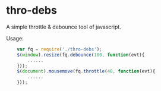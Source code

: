 # thro-debs

A simple throttle & debounce tool of javascript.

Usage:
````js
	var fq = require('./thro-debs');
	$(window).resize(fq.debounce(100, function(evt){
	    ......
	}));
	$(document).mousemove(fq.throttle(40, function(evt){
	    ......
	}));
````
